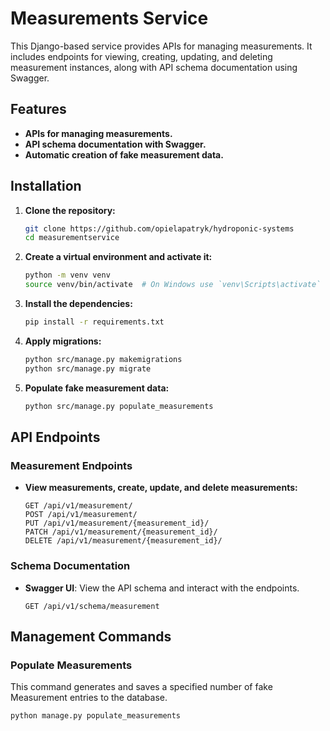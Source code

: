 # Measurements Service

This Django-based service provides APIs for managing measurements. It includes endpoints for viewing, creating, updating, and deleting measurement instances, along with API schema documentation using Swagger.

## Features

- **APIs for managing measurements.**
- **API schema documentation with Swagger.**
- **Automatic creation of fake measurement data.**

## Installation

1. **Clone the repository:**
    ```bash
    git clone https://github.com/opielapatryk/hydroponic-systems
    cd measurementservice
    ```

2. **Create a virtual environment and activate it:**
    ```bash
    python -m venv venv
    source venv/bin/activate  # On Windows use `venv\Scripts\activate`
    ```

3. **Install the dependencies:**
    ```bash
    pip install -r requirements.txt
    ```

4. **Apply migrations:**
    ```bash
    python src/manage.py makemigrations
    python src/manage.py migrate
    ```

5. **Populate fake measurement data:**
    ```bash
    python src/manage.py populate_measurements
    ```

## API Endpoints

### Measurement Endpoints

- **View measurements, create, update, and delete measurements:**
  ```
  GET /api/v1/measurement/
  POST /api/v1/measurement/
  PUT /api/v1/measurement/{measurement_id}/
  PATCH /api/v1/measurement/{measurement_id}/
  DELETE /api/v1/measurement/{measurement_id}/
  ```

### Schema Documentation

- **Swagger UI**: View the API schema and interact with the endpoints.
  ```
  GET /api/v1/schema/measurement
  ```


## Management Commands

### Populate Measurements

This command generates and saves a specified number of fake Measurement entries to the database.

```bash
python manage.py populate_measurements
```